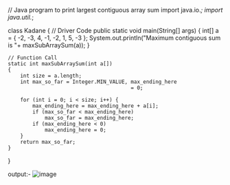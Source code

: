 // Java program to print largest contiguous array sum
import java.io.*;
import java.util.*;

class Kadane {
	// Driver Code
	public static void main(String[] args)
	{
		int[] a = { -2, -3, 4, -1, -2, 1, 5, -3 };
		System.out.println("Maximum contiguous sum is "+ maxSubArraySum(a));
	}

	// Function Call
	static int maxSubArraySum(int a[])
	{
		int size = a.length;
		int max_so_far = Integer.MIN_VALUE, max_ending_here
											= 0;

		for (int i = 0; i < size; i++) {
			max_ending_here = max_ending_here + a[i];
			if (max_so_far < max_ending_here)
				max_so_far = max_ending_here;
			if (max_ending_here < 0)
				max_ending_here = 0;
		}
		return max_so_far;
	}
}

output:-
![image](https://user-images.githubusercontent.com/72159431/198522884-121e7769-8f35-4b95-a407-93de86fdcf90.png)
